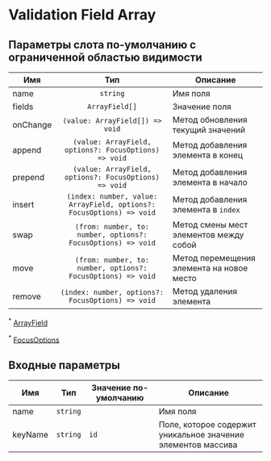 # Validation Field Array

## Параметры слота по-умолчанию с ограниченной областью видимости

| Имя      |                                            Тип                                            | Описание                                  |
|----------|:-----------------------------------------------------------------------------------------:|-------------------------------------------|
| name     |                                         `string`                                          | Имя поля                                  |
| fields   |                                      `ArrayField[]`                                       | Значение поля                             |
| onChange |                              `(value: ArrayField[]) => void`                              | Метод обновления текущий значений         |
| append   |                   `(value: ArrayField, options?: FocusOptions) => void`                   | Метод добавления элемента в конец         |
| prepend  |                   `(value: ArrayField, options?: FocusOptions) => void`                   | Метод добавления элемента в начало        |
| insert   |           `(index: number, value: ArrayField, options?: FocusOptions) => void`            | Метод добавления элемента в `index`       |
| swap     |               `(from: number, to: number, options?: FocusOptions) => void`                | Метод смены мест элементов между собой    |
| move     |               `(from: number, to: number, options?: FocusOptions) => void`                | Метод перемещения элемента на новое место |
| remove   |                     `(index: number, options?: FocusOptions) => void`                     | Метод удаления элемента                   |

<sup>*</sup> [ArrayField](./types.md#arrayfield)

<sup>*</sup> [FocusOptions](./types.md#focusoptions)

## Входные параметры

| Имя      | Тип      | Значение по-умолчанию | Описание                                                     |
|----------|----------|-----------------------|--------------------------------------------------------------|
| name     | `string` |                       | Имя поля                                                     |
| keyName  | `string` | `id`                  | Поле, которое содержит уникальное значение элементов массива |
